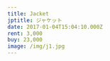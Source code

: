 ```yaml
---
title: Jacket
jptitle: ジャケット
date: 2017-01-04T15:04:10.000Z
rent: 3,000
buy: 23,000
image: /img/j1.jpg
---
```

